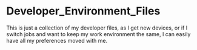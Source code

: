 # Developer_Environment_Files

This is just a collection of my developer files, as I get new devices, or if I switch jobs and want to keep my work environment the same, I can easily have all my preferences moved with me.